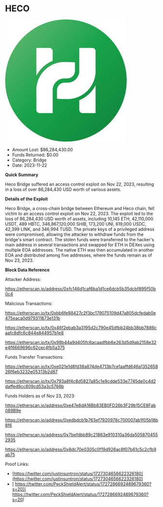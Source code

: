 # HECO
![HECO](/rektimages/HECO.png)
- Amount Lost: $86,284,430.00
- Funds Returned: $0.00
- Category: Bridge
- Date: 2023-11-22

**Quick Summary**

Heco Bridge suffered an access control exploit on Nov 22, 2023, resulting in a loss of over 86,284,430 USD worth of various assets.

  


 **Details of the Exploit**

Heco Bridge, a cross-chain bridge between Ethereum and Heco chain, fell victim to an access control exploit on Nov 22, 2023. The exploit led to the loss of 86,284,430 USD worth of assets, including 10,145 ETH, 42,110,000 USDT, 489 HBTC, 346,867,120,000 SHIB, 173,200 UNI, 619,000 USDC, 42,399 LINK, and 346,994 TUSD. The private keys of a privileged address were compromised, allowing the attacker to withdraw funds from the bridge's smart contract. The stolen funds were transferred to the hacker's main address in several transactions and swapped for ETH in DEXes using multiple EOA addresses. The native ETH was then accumulated in another EOA and distributed among five addresses, where the funds remain as of Nov 23, 2023.

  


 **Block Data Reference**

Attacker Address:

https://etherscan.io/address/0xfc146d1caf6ba1d1ce6dcb5b35dcbf895f50b0c4

  


Malicious Transactions:

https://etherscan.io/tx/0xbb6fe88427c2f3bc179075109d47a805dcfedab0e475eaca0d979311873e131b

https://etherscan.io/tx/0x46f2ebab3a3195d2c790e45dfbb24bb38bb7886caafc8dfc6c844e844957b1e8

https://etherscan.io/tx/0x98b44a9d405fc6acaadfbb6e263d5d9ab2158e32e4f6669696c62cec4fb5a375

  


Funds Transfer Transactions:

https://etherscan.io/tx/0xe021e1d8fd38a874de4713b7ce1aaffd646a135265826f6eb3232e05313b2d87

https://etherscan.io/tx/0x793a8f4c8d5827a85c1e9cdde533e7745de0c4d2daffed9cc809cd53a3c5766b

  


Funds Holders as of Nov 23, 2023:

https://etherscan.io/address/0xe47e6dA16Bb83EB0FD26b3F29b15CE8Fab089B9e

https://etherscan.io/address/0xedbdcb1b763ef7920978c700007ab1f05b18b8f6

https://etherscan.io/address/0x7befdbb89c21863e910310a36da5058704552935

https://etherscan.io/address/0x8dc70e0305c0f19d926ac8f07b61c5c2cfb9ab75


Proof Links:
- [https://twitter.com/justinsuntron/status/1727304656622326180](https://twitter.com/justinsuntron/status/1727304656622326180)
- [ https://twitter.com/PeckShieldAlert/status/1727286692489679360?s=20]( https://twitter.com/PeckShieldAlert/status/1727286692489679360?s=20)


